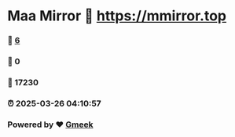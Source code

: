 # Maa Mirror :link: https://mmirror.top 
### :page_facing_up: [6](https://mmirror.top/tag.html) 
### :speech_balloon: 0 
### :hibiscus: 17230 
### :alarm_clock: 2025-03-26 04:10:57 
### Powered by :heart: [Gmeek](https://github.com/Meekdai/Gmeek)
